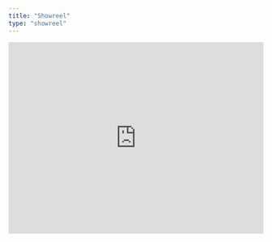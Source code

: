 ```yaml
---
title: "Showreel"
type: "showreel"
---
```


<iframe
	src="https://open.spotify.com/playlist/4vWuQMea7lFMBGQJoOwS7T?si=c881729311534183"
	width="100%"
	height="380"
	frameborder="0"
	allowtransparency="true"
	allow="encrypted-media"></iframe>
